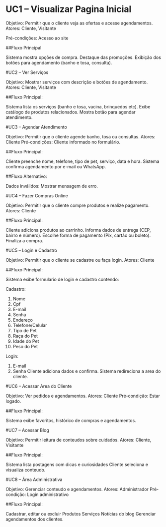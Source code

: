 # UC1 – Visualizar Pagina Inicial

Objetivo: Permitir que o cliente veja as ofertas e acesse agendamentos.
Atores: Cliente, Visitante

Pré-condições: Acesso ao site

##Fluxo Principal

Sistema mostra opções de compra.
Destaque das promoções.
Exibição dos botões para agendamento (banho e tosa, consulta).

#UC2 – Ver Serviços

Objetivo: Mostrar serviços com descrição e botões de agendamento.
Atores: Cliente, Visitante

##Fluxo Principal:

Sistema lista os serviços (banho e tosa, vacina, brinquedos etc).
Exibe catálogo de produtos relacionados.
Mostra botão para agendar atendimento.

#UC3 – Agendar Atendimento

Objetivo: Permitir que o cliente agende banho, tosa ou consultas.
Atores: Cliente
Pré-condições: Cliente informado no formulário.

##Fluxo Principal:

Cliente preenche nome, telefone, tipo de pet, serviço, data e hora.
Sistema confirma agendamento por e-mail ou WhatsApp.

##Fluxo Alternativo:

Dados inválidos:
Mostrar mensagem de erro.

#UC4 – Fazer Compras Online

Objetivo: Permitir que o cliente compre produtos e realize pagamento.
Atores: Cliente

##Fluxo Principal:

Cliente adiciona produtos ao carrinho.
Informa dados de entrega (CEP, bairro e número).
Escolhe forma de pagamento (Pix, cartão ou boleto).
Finaliza a compra.


#UC5 – Login e Cadastro

Objetivo: Permitir que o cliente se cadastre ou faça login.
Atores: Cliente

##Fluxo Principal:

Sistema exibe formulario de login e cadastro contendo:

Cadastro:
1. Nome
2. Cpf
3. E-mail
4. Senha
5. Endereço
6. Telefone/Celular
7. Tipo de Pet
8. Raça do Pet
9. Idade do Pet
10. Peso do Pet

Login:
1. E-mail
2. Senha
Cliente adiciona dados e confirma.
Sistema redireciona a area do cliente.

#UC6 – Acessar Area do Cliente

Objetivo: Ver pedidos e agendamentos.
Atores: Cliente
Pré-condição: Estar logado.

##Fluxo Principal:

Sistema exibe favoritos, histórico de compras e agendamentos.

#UC7 – Acessar Blog

Objetivo: Permitir leitura de conteudos sobre cuidados.
Atores: Cliente, Visitante

##Fluxo Principal:

Sistema lista postagens com dicas e curiosidades
Cliente seleciona e visualiza conteudo.

#UC8 – Área Administrativa

Objetivo: Gerenciar conteudo e agendamentos.
Atores: Administrador
Pré-condição: Login administrativo

##Fluxo Principal:

Cadastrar, editar ou excluir
Produtos
Serviços
Notícias do blog
Gerenciar agendamentos dos clientes.
